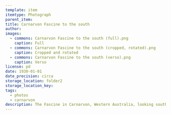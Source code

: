 ```yaml
---
template: item
itemtype: Photograph
parent_item: 
title: Carnarvon Fascine to the south
author: 
images:
  - commons: Carnarvon Fascine to the south (full).png
    caption: Full
  - commons: Carnarvon Fascine to the south (cropped, rotated).png
    caption: Cropped and rotated
  - commons: Carnarvon Fascine to the south (verso).png
    caption: Verso
license: pd
date: 1930-01-01
date_precision: circa
storage_location: folder2
storage_location_key: 
tags:
  - photos
  - carnarvon
description: The Fascine in Carnarvon, Western Australia, looking south.
---
```

